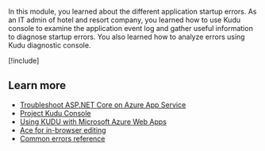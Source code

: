 In this module, you learned about the different application startup errors. As an IT admin of hotel and resort company, you learned how to use Kudu console to examine the application event log and gather useful information to diagnose startup errors. You also learned how to analyze errors using Kudu diagnostic console.

[!include[](../../../includes/azure-sandbox-cleanup.md)]

## Learn more

- [Troubleshoot ASP.NET Core on Azure App Service](https://docs.microsoft.com/aspnet/core/host-and-deploy/azure-apps/troubleshoot?view=aspnetcore-2.2)
- [Project Kudu Console](https://github.com/projectkudu/kudu/wiki/Kudu-console)
- [Using KUDU with Microsoft Azure Web Apps](https://blogs.msdn.microsoft.com/benjaminperkins/2014/03/24/using-kudu-with-windows-azure-web-sites/)
- [Ace for in-browser editing](https://github.com/ajaxorg/ace)
- [Common errors reference](https://docs.microsoft.com/aspnet/core/host-and-deploy/azure-iis-errors-reference?view=aspnetcore-2.2)
